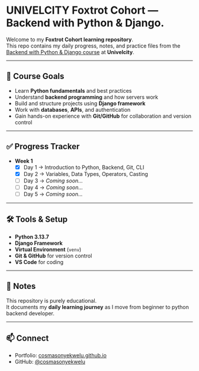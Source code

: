 # UNIVELCITY Foxtrot Cohort — Backend with Python & Django.

Welcome to my **Foxtrot Cohort learning repository**.  
This repo contains my daily progress, notes, and practice files from the [Backend with Python & Django course](https://univelcity.com/portfolio/backend-with-python-django/) at **Univelcity**.

---

## 📘 Course Goals

- Learn **Python fundamentals** and best practices
- Understand **backend programming** and how servers work
- Build and structure projects using **Django framework**
- Work with **databases**, **APIs**, and authentication
- Gain hands-on experience with **Git/GitHub** for collaboration and version control

---

## ✅ Progress Tracker

- **Week 1**
  - [x] Day 1 → Introduction to Python, Backend, Git, CLI
  - [x] Day 2 → Variables, Data Types, Operators, Casting
  - [ ] Day 3 → _Coming soon..._
  - [ ] Day 4 → _Coming soon..._
  - [ ] Day 5 → _Coming soon..._

---

## 🛠 Tools & Setup

- **Python 3.13.7**
- **Django Framework**
- **Virtual Environment** (`venv`)
- **Git & GitHub** for version control
- **VS Code** for coding

---

## 📌 Notes

This repository is purely educational.  
It documents my **daily learning journey** as I move from beginner to python backend developer.

---

## 📫 Connect

- Portfolio: [cosmasonyekwelu.github.io](https://cosmasonyekwelu.github.io)
- GitHub: [@cosmasonyekwelu](https://github.com/cosmasonyekwelu)
